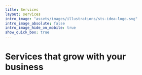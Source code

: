 ```yaml
---
title: Services
layout: services
intro_image: "assets/images/illustrations/sts-idea-logo.svg"
intro_image_absolute: false
intro_image_hide_on_mobile: true
show_quick_box: true
---
```


# Services that grow with your business
